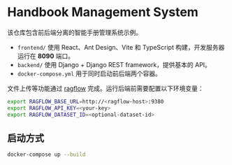 # Handbook Management System

该仓库包含前后端分离的智能手册管理系统示例。

- `frontend/` 使用 React、Ant Design、Vite 和 TypeScript 构建，开发服务器运行在 **8090** 端口。
- `backend/` 使用 Django + Django REST framework，提供基本的 API。
- `docker-compose.yml` 用于同时启动前后端两个容器。

文件上传等功能通过 [ragflow](https://github.com/infiniflow/ragflow) 完成。运行后端前需要配置以下环境变量：

```bash
export RAGFLOW_BASE_URL=http://<ragflow-host>:9380
export RAGFLOW_API_KEY=<your-key>
export RAGFLOW_DATASET_ID=<optional-dataset-id>
```

## 启动方式

```bash
docker-compose up --build
```
